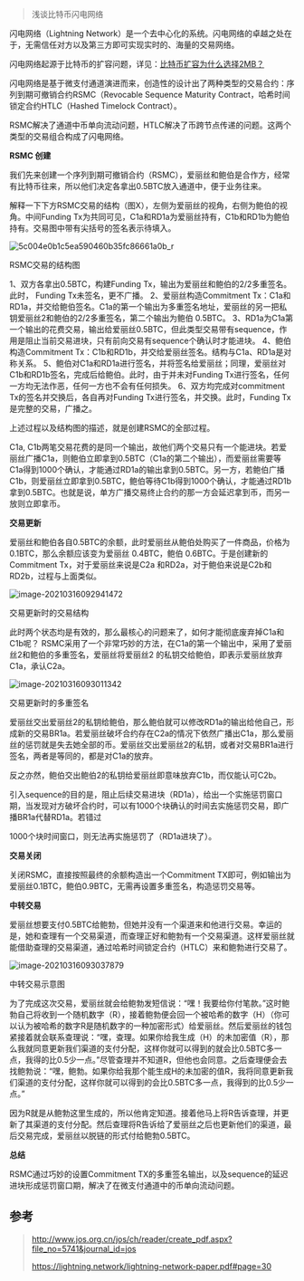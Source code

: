 > 浅谈比特币闪电网络

闪电网络（Lightning Network）是一个去中心化的系统。闪电网络的卓越之处在于，无需信任对方以及第三方即可实现实时的、海量的交易网络。

闪电网络起源于比特币的扩容问题，详见：[比特币扩容为什么选择2MB？](https://link.zhihu.com/?target=http%3A//www.8btc.com/bitcoin-expansion-problem)

闪电网络是基于微支付通道演进而来，创造性的设计出了两种类型的交易合约：序列到期可撤销合约RSMC（Revocable Sequence Maturity Contract，哈希时间锁定合约HTLC（Hashed Timelock Contract）。

RSMC解决了通道中币单向流动问题，HTLC解决了币跨节点传递的问题。这两个类型的交易组合构成了闪电网络。

**RSMC 创建**

我们先来创建一个序列到期可撤销合约（RSMC），爱丽丝和鲍伯是合作方，经常有比特币往来，所以他们决定各拿出0.5BTC放入通道中，便于业务往来。

解释一下下方RSMC交易的结构（图X），左侧为爱丽丝的视角，右侧为鲍伯的视角。中间Funding Tx为共同可见，C1a和RD1a为爱丽丝持有，C1b和RD1b为鲍伯持有。交易图中带有尖括号的签名表示待填入。

![5c004e0b1c5ea590460b35fc86661a0b_r](https://tva1.sinaimg.cn/large/e6c9d24egy1golhoaq8fbj20u00xbae2.jpg)

RSMC交易的结构图

1、双方各拿出0.5BTC，构建Funding Tx，输出为爱丽丝和鲍伯的2/2多重签名。此时， Funding Tx未签名，更不广播。
2、爱丽丝构造Commitment Tx：C1a和RD1a，并交给鲍伯签名。C1a的第一个输出为多重签名地址，爱丽丝的另一把私钥爱丽丝2和鲍伯的2/2多重签名，第二个输出为鲍伯 0.5BTC。
3、RD1a为C1a第一个输出的花费交易，输出给爱丽丝0.5BTC，但此类型交易带有sequence，作用是阻止当前交易进块，只有前向交易有sequence个确认时才能进块。
4、鲍伯构造Commitment Tx：C1b和RD1b，并交给爱丽丝签名。结构与C1a、RD1a是对称关系。
5、鲍伯对C1a和RD1a进行签名，并将签名给爱丽丝；同理，爱丽丝对C1b和RD1b签名，完成后给鲍伯。此时，由于并未对Funding Tx进行签名，任何一方均无法作恶，任何一方也不会有任何损失。
6、双方均完成对commitment Tx的签名并交换后，各自再对Funding Tx进行签名，并交换。此时，Funding Tx是完整的交易，广播之。

上述过程以及结构图的描述，就是创建RSMC的全部过程。

C1a, C1b两笔交易花费的是同一个输出，故他们两个交易只有一个能进块。若爱丽丝广播C1a，则鲍伯立即拿到0.5BTC（C1a的第二个输出），而爱丽丝需要等C1a得到1000个确认，才能通过RD1a的输出拿到0.5BTC。另一方，若鲍伯广播C1b，则爱丽丝立即拿到0.5BTC，鲍伯等待C1b得到1000个确认，才能通过RD1b拿到0.5BTC。也就是说，单方广播交易终止合约的那一方会延迟拿到币，而另一放则立即拿币。

**交易更新**

爱丽丝和鲍伯各自0.5BTC的余额，此时爱丽丝从鲍伯处购买了一件商品，价格为0.1BTC，那么余额应该变为爱丽丝 0.4BTC，鲍伯 0.6BTC。于是创建新的Commitment Tx，对于爱丽丝来说是C2a 和RD2a，对于鲍伯来说是C2b和RD2b，过程与上面类似。

![image-20210316092941472](https://tva1.sinaimg.cn/large/e6c9d24egy1golhp0wx6hj211w0isdnq.jpg)

交易更新时的交易结构

此时两个状态均是有效的，那么最核心的问题来了，如何才能彻底废弃掉C1a和C1b呢？
RSMC采用了一个非常巧妙的方法，在C1a的第一个输出中，采用了爱丽丝2和鲍伯的多重签名，爱丽丝将爱丽丝2 的私钥交给鲍伯，即表示爱丽丝放弃C1a，承认C2a。

![image-20210316093011342](https://tva1.sinaimg.cn/large/e6c9d24egy1golhpjqt50j211w0tgamn.jpg)

交易更新时的多重签名

爱丽丝交出爱丽丝2的私钥给鲍伯，那么鲍伯就可以修改RD1a的输出给他自己，形成新的交易BR1a。若爱丽丝破坏合约存在C2a的情况下依然广播出C1a，那么爱丽丝的惩罚就是失去她全部的币。爱丽丝交出爱丽丝2的私钥，或者对交易BR1a进行签名，两者是等同的，都是对C1a的放弃。

反之亦然，鲍伯交出鲍伯2的私钥给爱丽丝即意味放弃C1b，而仅能认可C2b。

引入sequence的目的是，阻止后续交易进块（RD1a），给出一个实施惩罚窗口期，当发现对方破坏合约时，可以有1000个块确认的时间去实施惩罚交易，即广播BR1a代替RD1a。若错过

1000个块时间窗口，则无法再实施惩罚了（RD1a进块了）。

**交易关闭**

关闭RSMC，直接按照最终的余额构造出一个Commitment TX即可，例如输出为爱丽丝0.1BTC，鲍伯0.9BTC，无需再设置多重签名，构造惩罚交易等。

**中转交易**

爱丽丝想要支付0.5BTC给鲍勃，但她并没有一个渠道来和他进行交易。幸运的是，她和查理有一个交易渠道，而查理正好和鲍勃有一个交易渠道。这样爱丽丝就能借助查理的交易渠道，通过哈希时间锁定合约（HTLC）来和鲍勃进行交易了。

![image-20210316093037879](https://tva1.sinaimg.cn/large/e6c9d24egy1golhq012yqj20xu0ki0uo.jpg)

中转交易示意图

为了完成这次交易，爱丽丝就会给鲍勃发短信说：“嘿！我要给你付笔款。”这时鲍勃自己将收到一个随机数字（R），接着鲍勃便会回一个被哈希的数字（H）（你可以认为被哈希的数字R是随机数字的一种加密形式）给爱丽丝。然后爱丽丝的钱包紧接着就会联系查理说：“嘿，查理。如果你给我生成（H）的未加密值（R），那么我就同意更新我们渠道的支付分配，这样你就可以得到的就会比0.5BTC多一点，我得的比0.5少一点。”尽管查理并不知道R，但他也会同意。之后查理便会去找鲍勃说：“嘿，鲍勃。如果你给我那个能生成H的未加密的值R，我将同意更新我们渠道的支付分配，这样你就可以得到的会比0.5BTC多一点，我得到的比0.5少一点。”

因为R就是从鲍勃这里生成的，所以他肯定知道。接着他马上将R告诉查理，并更新了其渠道的支付分配。然后查理将R告诉给了爱丽丝之后也更新他们的渠道，最后交易完成，爱丽丝以脱链的形式付给鲍勃0.5BTC。

**总结**

RSMC通过巧妙的设置Commitment TX的多重签名输出，以及sequence的延迟进块形成惩罚窗口期，解决了在微支付通道中的币单向流动问题。

## 参考

> <http://www.jos.org.cn/jos/ch/reader/create_pdf.aspx?file_no=5741&journal_id=jos>
>
> <https://lightning.network/lightning-network-paper.pdf#page=30>
